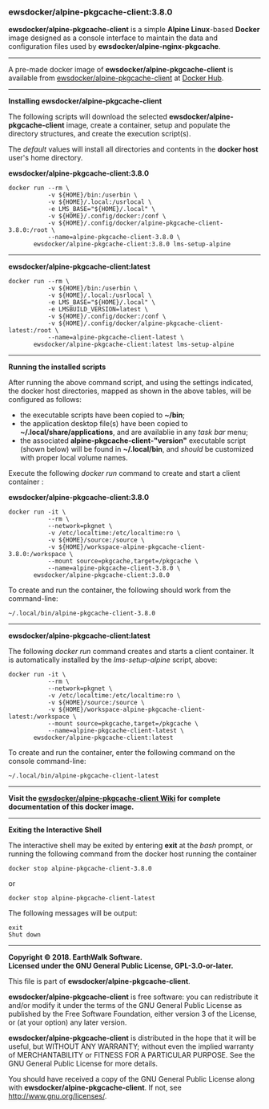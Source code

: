 ### ewsdocker/alpine-pkgcache-client:3.8.0

**ewsdocker/alpine-pkgcache-client** is a simple **Alpine Linux**-based **Docker** image designed as a console interface to maintain the data and configuration files used by **ewsdocker/alpine-nginx-pkgcache**. 

______  

A pre-made docker image of **ewsdocker/alpine-pkgcache-client** is available from [ewsdocker/alpine-pkgcache-client](https://hub.docker.com/r/ewsdocker/alpine-pkgcache-client/) at [Docker Hub](https://hub.docker.com).  
______  


**Installing ewsdocker/alpine-pkgcache-client**  

The following scripts will download the selected **ewsdocker/alpine-pkgcache-client** image, create a container, setup and populate the directory structures, and create the execution script(s).  

The <i>default</i> values will install all directories and contents in the <b>docker host</b> user's home directory.  

**ewsdocker/alpine-pkgcache-client:3.8.0**
  
    docker run --rm \
               -v ${HOME}/bin:/userbin \
               -v ${HOME}/.local:/usrlocal \
               -e LMS_BASE="${HOME}/.local" \
               -v ${HOME}/.config/docker:/conf \
               -v ${HOME}/.config/docker/alpine-pkgcache-client-3.8.0:/root \
               --name=alpine-pkgcache-client-3.8.0 \
           ewsdocker/alpine-pkgcache-client:3.8.0 lms-setup-alpine  

____  

**ewsdocker/alpine-pkgcache-client:latest**
  
    docker run --rm \
               -v ${HOME}/bin:/userbin \
               -v ${HOME}/.local:/usrlocal \
               -e LMS_BASE="${HOME}/.local" \
               -e LMSBUILD_VERSION=latest \
               -v ${HOME}/.config/docker:/conf \
               -v ${HOME}/.config/docker/alpine-pkgcache-client-latest:/root \
               --name=alpine-pkgcache-client-latest \
           ewsdocker/alpine-pkgcache-client:latest lms-setup-alpine  

____  

**Running the installed scripts**

After running the above command script, and using the settings indicated, the docker host directories, mapped as shown in the above tables, will be configured as follows:

 - the executable scripts have been copied to **~/bin**;  
 - the application desktop file(s) have been copied to **~/.local/share/applications**, and are availablie in any _task bar_ menu;  
 - the associated **alpine-pkgcache-client-"version"** executable script (shown below) will be found in **~/.local/bin**, and _should_ be customized with proper local volume names.  

Execute the following _docker run_ command to create and start a client container :

**ewsdocker/alpine-pkgcache-client:3.8.0**
  
    docker run -it \
               --rm \
               --network=pkgnet \
               -v /etc/localtime:/etc/localtime:ro \
               -v ${HOME}/source:/source \
               -v ${HOME}/workspace-alpine-pkgcache-client-3.8.0:/workspace \
               --mount source=pkgcache,target=/pkgcache \
               --name=alpine-pkgcache-client-3.8.0 \
           ewsdocker/alpine-pkgcache-client:3.8.0  

To create and run the container, the following should work from the command-line:

    ~/.local/bin/alpine-pkgcache-client-3.8.0  

____  

**ewsdocker/alpine-pkgcache-client:latest**
  
The following _docker run_ command creates and starts a client container. It is automatically installed by the _lms-setup-alpine_ script, above:

    docker run -it \
               --rm \
               --network=pkgnet \
               -v /etc/localtime:/etc/localtime:ro \
               -v ${HOME}/source:/source \
               -v ${HOME}/workspace-alpine-pkgcache-client-latest:/workspace \
               --mount source=pkgcache,target=/pkgcache \
               --name=alpine-pkgcache-client-latest \
           ewsdocker/alpine-pkgcache-client:latest  

To create and run the container, enter the following command on the console command-line:

    ~/.local/bin/alpine-pkgcache-client-latest  

____  

**Visit the [ewsdocker/alpine-pkgcache-client Wiki](https://github.com/ewsdocker/alpine-pkgcache-client/wiki/QuickStart) for complete documentation of this docker image.**  

____  

**Exiting the Interactive Shell**

The interactive shell may be exited by entering **exit** at the _bash_ prompt, or running the following command from the docker host running the container  

    docker stop alpine-pkgcache-client-3.8.0   

or  

    docker stop alpine-pkgcache-client-latest  

The following messages will be output:  

    exit
    Shut down

____  

**Copyright © 2018. EarthWalk Software.**  
**Licensed under the GNU General Public License, GPL-3.0-or-later.**  

This file is part of **ewsdocker/alpine-pkgcache-client**.  

**ewsdocker/alpine-pkgcache-client** is free software: you can redistribute 
it and/or modify it under the terms of the GNU General Public License 
as published by the Free Software Foundation, either version 3 of the 
License, or (at your option) any later version.  

**ewsdocker/alpine-pkgcache-client** is distributed in the hope that it will 
be useful, but WITHOUT ANY WARRANTY; without even the implied warranty 
of MERCHANTABILITY or FITNESS FOR A PARTICULAR PURPOSE.  See the
GNU General Public License for more details.  

You should have received a copy of the GNU General Public License
along with **ewsdocker/alpine-pkgcache-client**.  If not, see 
<http://www.gnu.org/licenses/>.  

